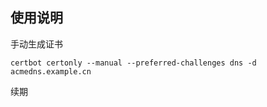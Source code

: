 ## 使用说明
手动生成证书
```
certbot certonly --manual --preferred-challenges dns -d acmedns.example.cn
```
续期
```

```
